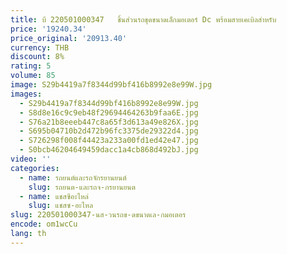 ```yaml
---
title: บี 220501000347   ชิ้นส่วนรถขุดขนาดเล็กมอเตอร์ Dc พร้อมสายเคเบิลสําหรับ
price: '19240.34'
price_original: '20913.40'
currency: THB
discount: 8%
rating: 5
volume: 85
image: S29b4419a7f8344d99bf416b8992e8e99W.jpg
images:
  - S29b4419a7f8344d99bf416b8992e8e99W.jpg
  - S8d8e16c9c9eb48f29694464263b9faa6E.jpg
  - S76a21b8eeeb447c8a65f3d613a49e826X.jpg
  - S695b04710b2d472b96fc3375de29322d4.jpg
  - S726298f008f44423a233a00fd1ed42e47.jpg
  - S0bcb46204649459dacc1a4cb868d492bJ.jpg
video: ''
categories:
  - name: รถยนต์และรถจักรยานยนต์
    slug: รถยนต-และรถจ-กรยานยนต
  - name: แชสซีอะไหล่
    slug: แชสซ-อะไหล
slug: 220501000347-นส-วนรถข-ดขนาดเล-กมอเตอร
encode: om1wcCu
lang: th
---
```

  